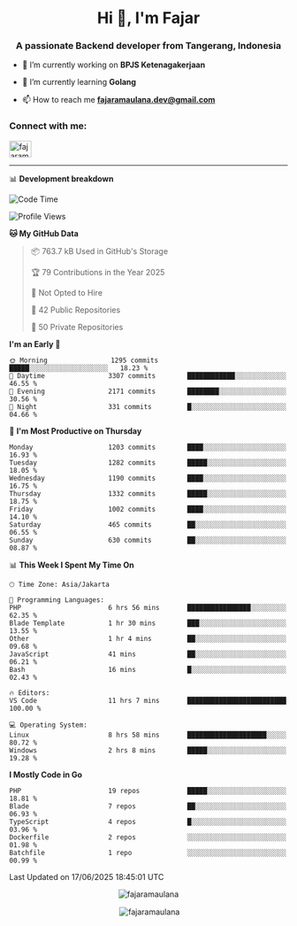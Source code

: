 <h1 align="center">Hi 👋, I'm Fajar</h1>
<h3 align="center">A passionate Backend developer from Tangerang, Indonesia</h3>

<!-- <p align="left"> <img src="https://komarev.com/ghpvc/?username=fajaramaulana&label=Profile%20views&color=0e75b6&style=flat" alt="fajaramaulana" /> </p> -->

- 🔭 I’m currently working on **BPJS Ketenagakerjaan**

- 🌱 I’m currently learning **Golang**

- 📫 How to reach me **fajaramaulana.dev@gmail.com**

<h3 align="left">Connect with me:</h3>
<p align="left">
<a href="https://linkedin.com/in/fajar-agus-maulana-73533a180/" target="blank"><img align="center" src="https://raw.githubusercontent.com/rahuldkjain/github-profile-readme-generator/master/src/images/icons/Social/linked-in-alt.svg" alt="fajaramaulana" height="30" width="40" /></a>
</p>

-------

📊 **Development breakdown**
<!--START_SECTION:waka-->
![Code Time](http://img.shields.io/badge/Code%20Time-3%2C074%20hrs%2028%20mins-blue)

![Profile Views](http://img.shields.io/badge/Profile%20Views-0-blue)

**🐱 My GitHub Data** 

> 📦 763.7 kB Used in GitHub's Storage 
 > 
> 🏆 79 Contributions in the Year 2025
 > 
> 🚫 Not Opted to Hire
 > 
> 📜 42 Public Repositories 
 > 
> 🔑 50 Private Repositories 
 > 
**I'm an Early 🐤** 

```text
🌞 Morning                1295 commits        █████░░░░░░░░░░░░░░░░░░░░   18.23 % 
🌆 Daytime                3307 commits        ████████████░░░░░░░░░░░░░   46.55 % 
🌃 Evening                2171 commits        ████████░░░░░░░░░░░░░░░░░   30.56 % 
🌙 Night                  331 commits         █░░░░░░░░░░░░░░░░░░░░░░░░   04.66 % 
```
📅 **I'm Most Productive on Thursday** 

```text
Monday                   1203 commits        ████░░░░░░░░░░░░░░░░░░░░░   16.93 % 
Tuesday                  1282 commits        █████░░░░░░░░░░░░░░░░░░░░   18.05 % 
Wednesday                1190 commits        ████░░░░░░░░░░░░░░░░░░░░░   16.75 % 
Thursday                 1332 commits        █████░░░░░░░░░░░░░░░░░░░░   18.75 % 
Friday                   1002 commits        ████░░░░░░░░░░░░░░░░░░░░░   14.10 % 
Saturday                 465 commits         ██░░░░░░░░░░░░░░░░░░░░░░░   06.55 % 
Sunday                   630 commits         ██░░░░░░░░░░░░░░░░░░░░░░░   08.87 % 
```


📊 **This Week I Spent My Time On** 

```text
🕑︎ Time Zone: Asia/Jakarta

💬 Programming Languages: 
PHP                      6 hrs 56 mins       ████████████████░░░░░░░░░   62.35 % 
Blade Template           1 hr 30 mins        ███░░░░░░░░░░░░░░░░░░░░░░   13.55 % 
Other                    1 hr 4 mins         ██░░░░░░░░░░░░░░░░░░░░░░░   09.68 % 
JavaScript               41 mins             ██░░░░░░░░░░░░░░░░░░░░░░░   06.21 % 
Bash                     16 mins             █░░░░░░░░░░░░░░░░░░░░░░░░   02.43 % 

🔥 Editors: 
VS Code                  11 hrs 7 mins       █████████████████████████   100.00 % 

💻 Operating System: 
Linux                    8 hrs 58 mins       ████████████████████░░░░░   80.72 % 
Windows                  2 hrs 8 mins        █████░░░░░░░░░░░░░░░░░░░░   19.28 % 
```

**I Mostly Code in Go** 

```text
PHP                      19 repos            █████░░░░░░░░░░░░░░░░░░░░   18.81 % 
Blade                    7 repos             ██░░░░░░░░░░░░░░░░░░░░░░░   06.93 % 
TypeScript               4 repos             █░░░░░░░░░░░░░░░░░░░░░░░░   03.96 % 
Dockerfile               2 repos             ░░░░░░░░░░░░░░░░░░░░░░░░░   01.98 % 
Batchfile                1 repo              ░░░░░░░░░░░░░░░░░░░░░░░░░   00.99 % 
```




 Last Updated on 17/06/2025 18:45:01 UTC
<!--END_SECTION:waka-->
<p align="center"><img align="center" src="https://github-readme-stats.vercel.app/api/top-langs?username=fajaramaulana&show_icons=true&locale=en&layout=compact" alt="fajaramaulana" /></p>

<p align="center">&nbsp;<img align="center" src="https://github-readme-stats.vercel.app/api?username=fajaramaulana&show_icons=true&locale=en" alt="fajaramaulana" /></p>
